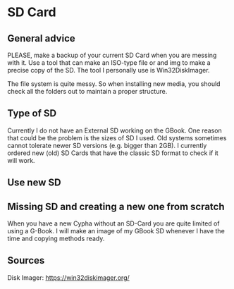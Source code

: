 # SD Card


## General advice
PLEASE, make a backup of your current SD Card when you are messing with it. Use a tool that can make an ISO-type file or and img to make a precise copy of the SD. The tool I personally use is Win32DiskImager.

The file system is quite messy. So when installing new media, you should check all the folders out to maintain a proper structure.

## Type of SD
Currently I do not have an External SD working on the GBook. One reason that could be the problem is the sizes of SD I used. Old systems sometimes cannot tolerate newer SD versions (e.g. bigger than 2GB). I currently ordered new (old) SD Cards that have the classic SD format to check if it will work.

## Use new SD

## Missing SD and creating a new one from scratch
When you have a new Cypha without an SD-Card you are quite limited of using a G-Book. I will make an image of my GBook SD whenever I have the time and copying methods ready.

## Sources

Disk Imager:
https://win32diskimager.org/